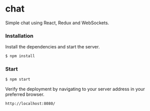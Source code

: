 # chat

Simple chat using React, Redux and WebSockets.

### Installation

Install the dependencies and start the server.
```sh
$ npm install
```

### Start
```sh
$ npm start
```

Verify the deployment by navigating to your server address in your preferred browser.

```sh
http://localhost:8080/
```